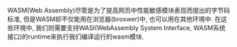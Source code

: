 WASM(Web Assembly)尽管是为了提高网页中性能敏感模块表现而提出的字节码标准, 但是WASM却不仅能用在浏览器(broswer)中, 也可以用在其他环境中. 在这些环境中, 我们则需要支持WASI(WebAssembly System Interface, WASM系统接口)的runtime来执行我们编译运行的wasm模块.
